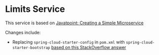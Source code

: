 # Limits Service

This service is based on [Javatpoint: Creating a Simple Microservice](https://www.javatpoint.com/creating-a-simple-microservice)

Changes include:
- Replacing `spring-cloud-starter-config` in `pom.xml` with `spring-cloud-starter-bootstrap` [based on this StackOverflow answer](https://stackoverflow.com/questions/67507452/no-spring-config-import-property-has-been-defined)
